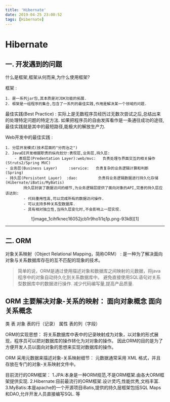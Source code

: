 ```yaml
---
title: 'Hibernate'
date: 2019-04-25 23:00:52
tags: [Hibernate]
---
```

# Hibernate

## **一. 开发遇到的问题**
什么是框架,框架从何而来,为什么使用框架?

框架
:  

    1. 是一系列jar包,其本质是对JDK功能的拓展.
    2. 框架是一组程序的集合,包含了一系列的最佳实践,作用是解决某一个领域的问题.
    
最佳实践(Best Practice)
: 实际上是无数程序员经历过无数次尝试之后,总结出来的处理特定问题的特定方法.
如果把程序员的自由发挥看作是一条通往成功的途径,最佳实践就是其中的最短路径,能极大的解放生产力.

Web开发中的最佳实践
: 

    1. 分层开发模式(技术层面的"分而治之")
    2. JavaEE开发根据职责的纵向划分:表现层,业务层,持久层:		
	    - 表现层(Predentation Layer):web/mvc:   负责处理与界面交互的相关操作	  (Struts2/Spring MVC)
	- 业务层(Business Layer)     :service:   负责复杂的业务逻辑计算和判断	  (Spring)
	- 持久层(Persistent Layer)  :dao:         负责将业务逻辑数据进行持久化存储           (Hibernate/iBatis/MyBatis)
            持久层封装了数据访问的细节,为业务逻辑层提供了面向对象的API,完善的持久层应该达到:
            - 代码重用性高,可以完成所有的数据访问操作.
            - 可以支持多种关系型数据库.
            - 具有相对独立性,当持久层变化时,不会影响上一层实现.
<center> ![image_1cihfknec16052jcb1r9ho1i1q1p.png-93kB][1]</center>

---

## 二. ORM
对象关系映射（Object Relational Mapping，简称ORM）
: 是一种为了解决面向对象与关系数据库存在的互不匹配的现象的技术。 
> 简单的说，ORM是通过使用描述对象和数据库之间映射的元数据，将java程序中的对象自动持久化到关系数据库中。
避免直接使用SQL语句对关系型数据库中的数据进行操作.
减少代码编写量,提高产品质量.

ORM 主要解决对象-关系的映射：
面向对象概念	面向关系概念
-------------------------------------------------------------
类	        表
对象	        表的行（记录）
属性	        表的列（字段）

ORM的实现思想：
将关系数据库中表中的记录映射成为对象，以对象的形式展现，程序员可以把对数据库的操作转化为对对象的操作。
因此ORM的目的是为了方便开发人员以面向对象的思想来实现对数据库的操作。

ORM 采用元数据来描述对象-关系映射细节：
元数据通常采用 XML 格式，并且存放在专门的对象-关系映射文件中。

目前流行的ORM框架：
1.JPA:本身是一种ORM规范,不是ORM框架.由各大ORM框架提供实现.
2.Hibernate:目前最流行的ORM框架.设计灵巧,性能优秀,文档丰富.
3.MyBatis:本是apache的一个开源项目iBatis,提供的持久层框架包括SQL Maps和DAO,允许开发人员直接编写SQL.
等


  [1]: http://static.zybuluo.com/zhangwen100/ftdve2et4qg4keafl15tjz3g/image_1cihfknec16052jcb1r9ho1i1q1p.png